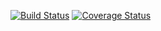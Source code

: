 [![Build Status](https://travis-ci.org/seekerk/gtest.svg?branch=master)](https://travis-ci.org/seekerk/gtest)
[![Coverage Status](https://coveralls.io/repos/seekerk/gtest/badge.png?branch=master)](https://coveralls.io/github/seekerk/gtest?branch=master)

